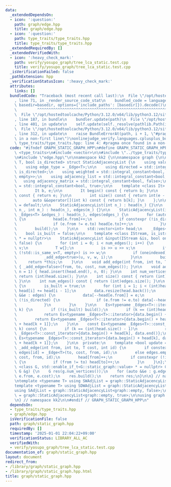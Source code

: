 ```yaml
---
data:
  _extendedDependsOn:
  - icon: ':question:'
    path: graph/edge.hpp
    title: graph/edge.hpp
  - icon: ':question:'
    path: type_traits/type_traits.hpp
    title: type_traits/type_traits.hpp
  _extendedRequiredBy: []
  _extendedVerifiedWith:
  - icon: ':heavy_check_mark:'
    path: verify/yosupo_graph/tree_lca_static.test.cpp
    title: verify/yosupo_graph/tree_lca_static.test.cpp
  _isVerificationFailed: false
  _pathExtension: hpp
  _verificationStatusIcon: ':heavy_check_mark:'
  attributes:
    links: []
  bundledCode: "Traceback (most recent call last):\n  File \"/opt/hostedtoolcache/Python/3.12.0/x64/lib/python3.12/site-packages/onlinejudge_verify/documentation/build.py\"\
    , line 71, in _render_source_code_stat\n    bundled_code = language.bundle(stat.path,\
    \ basedir=basedir, options={'include_paths': [basedir]}).decode()\n          \
    \         ^^^^^^^^^^^^^^^^^^^^^^^^^^^^^^^^^^^^^^^^^^^^^^^^^^^^^^^^^^^^^^^^^^^^^^^^^^^^^^^^^\n\
    \  File \"/opt/hostedtoolcache/Python/3.12.0/x64/lib/python3.12/site-packages/onlinejudge_verify/languages/cplusplus.py\"\
    , line 187, in bundle\n    bundler.update(path)\n  File \"/opt/hostedtoolcache/Python/3.12.0/x64/lib/python3.12/site-packages/onlinejudge_verify/languages/cplusplus_bundle.py\"\
    , line 401, in update\n    self.update(self._resolve(pathlib.Path(included), included_from=path))\n\
    \  File \"/opt/hostedtoolcache/Python/3.12.0/x64/lib/python3.12/site-packages/onlinejudge_verify/languages/cplusplus_bundle.py\"\
    , line 312, in update\n    raise BundleErrorAt(path, i + 1, \"#pragma once found\
    \ in a non-first line\")\nonlinejudge_verify.languages.cplusplus_bundle.BundleErrorAt:\
    \ type_traits/type_traits.hpp: line 4: #pragma once found in a non-first line\n"
  code: "#ifndef GRAPH_STATIC_GRAPH_HPP\n#define GRAPH_STATIC_GRAPH_HPP 1\n\n#include\
    \ <type_traits>\n#include <vector>\n\n#include \"../type_traits/type_traits.hpp\"\
    \n#include \"edge.hpp\"\n\nnamespace kk2 {\n\nnamespace graph {\n\ntemplate <class\
    \ T, bool is_directed> struct StaticAdjacencyList {\n    using value_type = T;\n\
    \    using edge_type = _Edge<T>;\n\n    using directed = std::integral_constant<bool,\
    \ is_directed>;\n    using weighted = std::integral_constant<bool, !std::is_same_v<T,\
    \ empty>>;\n    using adjacency_list = std::integral_constant<bool, true>;\n \
    \   using adjacency_matrix = std::integral_constant<bool, false>;\n    using static_graph\
    \ = std::integral_constant<bool, true>;\n\n    template <class It> struct Es {\n\
    \        It b, e;\n\n        It begin() const { return b; }\n\n        It end()\
    \ const { return e; }\n\n        int size() const { return int(e - b); }\n\n \
    \       auto &&operator[](int k) const { return b[k]; }\n    };\n\n    StaticAdjacencyList()\
    \ = default;\n\n    StaticAdjacencyList(int n_) : head(n_) {}\n\n    StaticAdjacencyList(int\
    \ n_, int m_) : head(n_), edges(m_) {}\n\n    StaticAdjacencyList(int n_, const\
    \ _Edges<T> &edges_) : head(n_), edges(edges_) {\n        for (auto &&e : edges)\
    \ {\n            head[e.from]++;\n            if constexpr (!is_directed) {\n\
    \                if (e.from != e.to) head[e.to]++;\n            }\n        }\n\
    \        build();\n    }\n\n    std::vector<int> head;\n    _Edges<T> edges, data;\n\
    \    bool is_built = false;\n\n    template <class IStream, is_istream_t<IStream>\
    \ * = nullptr>\n    StaticAdjacencyList &input(IStream &is, bool oneindexed =\
    \ false) {\n        for (int i = 0; i < num_edges(); i++) {\n            int u,\
    \ v;\n            T w{};\n            is >> u >> v;\n            if constexpr\
    \ (!std::is_same_v<T, empty>) is >> w;\n            if (oneindexed) --u, --v;\n\
    \            _add_edge<true>(u, v, w, i);\n        }\n\n        build();\n   \
    \     return *this;\n    }\n\n    void add_edge(int from, int to, T cost = T{})\
    \ { _add_edge<false>(from, to, cost, num_edges()); }\n\n    void add_vertex(int\
    \ n = 1) { head.insert(head.end(), n, 0); }\n\n    int num_vertices() const {\
    \ return (int)head.size(); }\n\n    int size() const { return (int)head.size();\
    \ }\n\n    int num_edges() const { return (int)edges.size(); }\n\n    void build()\
    \ {\n        is_built = true;\n        for (int i = 1; i < (int)head.size(); ++i)\
    \ head[i] += head[i - 1];\n        data.resize(head.back());\n        for (auto\
    \ &&e : edges) {\n            data[--head[e.from]] = e;\n            if constexpr\
    \ (!is_directed) {\n                if (e.from != e.to) data[--head[e.to]] = e.rev();\n\
    \            }\n        }\n    }\n\n    Es<typename _Edges<T>::iterator> operator[](int\
    \ k) {\n        if (!is_built) build();\n        if (k == (int)head.size() - 1)\n\
    \            return Es<typename _Edges<T>::iterator>{data.begin() + head[k], data.end()};\n\
    \        return Es<typename _Edges<T>::iterator>{data.begin() + head[k], data.begin()\
    \ + head[k + 1]};\n    }\n\n    const Es<typename _Edges<T>::const_iterator> operator[](int\
    \ k) const {\n        if (k == (int)head.size() - 1)\n            return Es<typename\
    \ _Edges<T>::const_iterator>{data.begin() + head[k], data.end()};\n        return\
    \ Es<typename _Edges<T>::const_iterator>{data.begin() + head[k], data.begin()\
    \ + head[k + 1]};\n    }\n\n  private:\n    template <bool update = false> void\
    \ _add_edge(int from, int to, T cost, int id) {\n        if constexpr (update)\
    \ edges[id] = _Edge<T>(to, cost, from, id);\n        else edges.emplace_back(to,\
    \ cost, from, id);\n        head[from]++;\n        if constexpr (!is_directed)\
    \ {\n            if (from != to) head[to]++;\n        }\n    }\n};\n\ntemplate\
    \ <class G, std::enable_if_t<G::static_graph::value> * = nullptr> G reverse(const\
    \ G &g) {\n    G res(g.num_vertices());\n    for (auto &&e : g.edges) res.add_edge(e.to,\
    \ e.from, e.cost);\n    res.build();\n    return res;\n}\n\n} // namespace graph\n\
    \ntemplate <typename T> using SWAdjList = graph::StaticAdjacencyList<T, false>;\n\
    template <typename T> using SDWAdjList = graph::StaticAdjacencyList<T, true>;\n\
    using SAdjList = graph::StaticAdjacencyList<graph::empty, false>;\nusing SDAdjList\
    \ = graph::StaticAdjacencyList<graph::empty, true>;\n\nusing graph::reverse;\n\
    \n} // namespace kk2\n\n#endif // GRAPH_STATIC_GRAPH_HPP\n"
  dependsOn:
  - type_traits/type_traits.hpp
  - graph/edge.hpp
  isVerificationFile: false
  path: graph/static_graph.hpp
  requiredBy: []
  timestamp: '2025-01-01 22:04:22+09:00'
  verificationStatus: LIBRARY_ALL_AC
  verifiedWith:
  - verify/yosupo_graph/tree_lca_static.test.cpp
documentation_of: graph/static_graph.hpp
layout: document
redirect_from:
- /library/graph/static_graph.hpp
- /library/graph/static_graph.hpp.html
title: graph/static_graph.hpp
---
```


